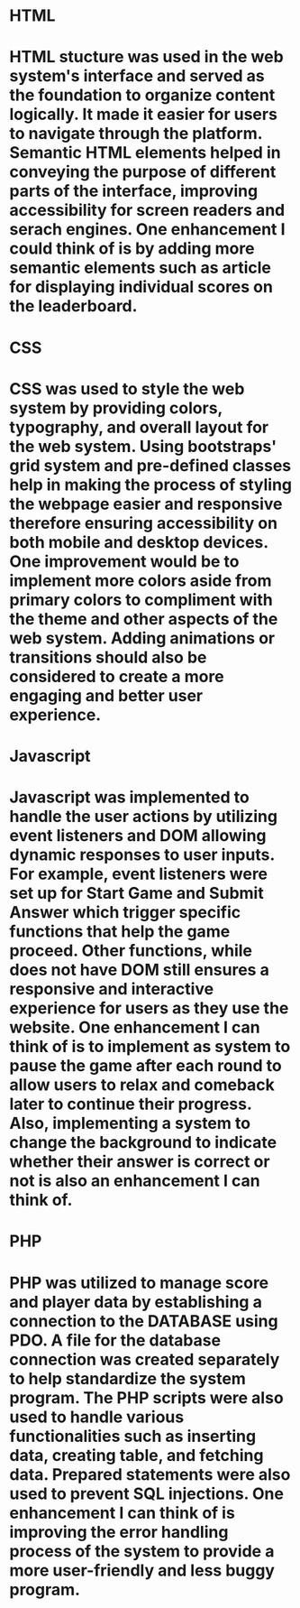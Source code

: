 # HTML

# HTML stucture was used in the web system's interface and served as the foundation to organize content logically. It made it easier for users to navigate through the platform. Semantic HTML elements helped in conveying the purpose of different parts of the interface, improving accessibility for screen readers and serach engines. One enhancement I could think of is by adding more semantic elements such as article for displaying individual scores on the leaderboard.

# CSS

# CSS was used to style the web system by providing colors, typography, and overall layout for the web system. Using bootstraps' grid system and pre-defined classes help in making the process of styling the webpage easier and responsive therefore ensuring accessibility on both mobile and desktop devices. One improvement would be to implement more colors aside from primary colors to compliment with the theme and other aspects of the web system. Adding animations or transitions should also be considered to create a more engaging and better user experience.

# Javascript

# Javascript was implemented to handle the user actions by utilizing event listeners and DOM allowing dynamic responses to user inputs. For example, event listeners were set up for Start Game and Submit Answer which trigger specific functions that help the game proceed. Other functions, while does not have DOM still ensures a responsive and interactive experience for users as they use the website. One enhancement I can think of is to implement as system to pause the game after each round  to allow users to relax and comeback later to continue their progress. Also, implementing a system to change the background to indicate whether their answer is correct or not is also an enhancement I can think of.

# PHP

# PHP was utilized to manage score and player data by establishing a connection to the DATABASE using PDO. A file for the database connection was created separately to help standardize the system program. The PHP scripts were also used to handle various functionalities such as inserting data, creating table, and fetching data. Prepared statements were also used to prevent SQL injections. One enhancement I can think of is improving the error handling process of the system to provide a more user-friendly and less buggy program.